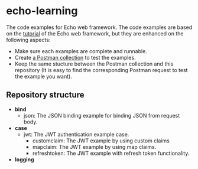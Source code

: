 # echo-learning

The code examples for Echo web framework. 
The code examples are based on the [tutorial](https://echo.labstack.com/guide/) of the Echo web framework, but they are enhanced on the following aspects:
- Make sure each examples are complete and runnable.
- Create [a Postman collection](postman/echo-learning.postman_collection.json) to test the examples.
- Keep the same stucture between the Postman collection and this repository (It is easy to find the corresponding Postman request to test the example you want).

## Repository structure
- **bind**
   - json: The JSON binding example for binding JSON from request body.
- **case**
   - jwt: The JWT authentication example case.
      - customclaim: The JWT example by using custom claims
      - mapclaim: The JWT example by using map claims.
      - refreshtoken: The JWT example with refresh token functionality.
- **logging**
